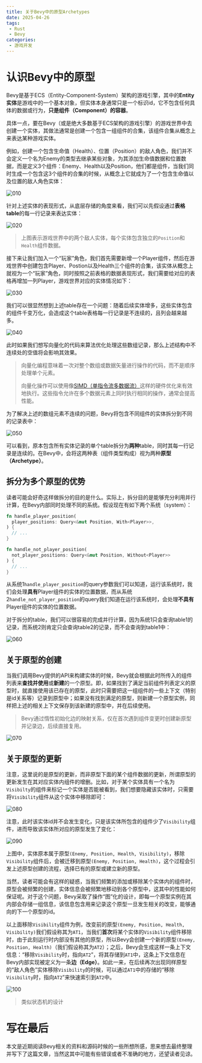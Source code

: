 ```yaml
---
title: 关于Bevy中的原型Archetypes
date: 2025-04-26
tags: 
 - Rust
 - Bevy
categories: 
 - 游戏开发
---
```


# 认识Bevy中的原型

Bevy是基于ECS（Entity-Component-System）架构的游戏引擎，其中的**Entity实体**是游戏中的一个基本对象，但实体本身通常只是一个标识id，它不包含任何具体的数据或行为，**只是组件（Component）的容器**。

具体一点，要在Bevy（或是绝大多数基于ECS架构的游戏引擎）的游戏世界中去创建一个实体，其做法通常是创建一个包含一组组件的合集，该组件合集从概念上来表达某种游戏实体。

例如，创建一个包含生命值（Health）、位置（Position）的敌人角色，我们并不会定义一个名为Enemy的类型去继承某些对象，为其添加生命值数据和位置数据，而是定义3个组件：Enemy、Health以及Position，他们都是组件，当我们同时生成一个包含这3个组件的合集的时候，从概念上它就成为了一个包含生命值以及位置的敌人角色实体：

![010](https://res.zhen.blog/images/post/2025-04-26/010.png)

针对上述实体的表现形式，从底层存储的角度来看，我们可以先假设通过**表格table**的每一行记录来表达实体：

![020](https://res.zhen.blog/images/post/2025-04-26/020.png)

> 上图表示游戏世界中的两个敌人实体，每个实体包含独立的`Position`和`Health`组件数据。

接下来让我们加入一个“玩家”角色，我们首先需要新增一个Player组件，然后在游戏世界中创建包含Player、Postion以及Health三个组件的合集，该实体从概念上就视为一个“玩家”角色，同时按照之前表格的数据表现形式，我们需要给对应的表格再增加一列Player，游戏世界对应的实体情况如下：


![030](https://res.zhen.blog/images/post/2025-04-26/030.png)

我们可以很显然想到上述table存在一个问题：随着后续实体增多，这些实体包含的组件千变万化，会造成这个table表格每一行记录是不连续的，且列会越来越多。

![040](https://res.zhen.blog/images/post/2025-04-26/040.png)

此时如果我们想写向量化的代码来算法优化处理这些数组记录，那么上述结构中不连续处的空值将会影响其效果。

> 向量化编程意味着一次对整个数组或数据矢量进行操作的代码，而不是顺序处理单个元素。
> 
> 向量化操作可以使用像[SIMD（单指令流多数据流）](https://zh.wikipedia.org/wiki/%E5%8D%95%E6%8C%87%E4%BB%A4%E6%B5%81%E5%A4%9A%E6%95%B0%E6%8D%AE%E6%B5%81)这样的硬件优化来有效地执行。这些指令允许在多个数据元素上同时执行相同的操作，通常会提高性能。

为了解决上述的数组元素不连续的问题，Bevy将包含不同组件的实体拆分到不同的记录表中：

![050](https://res.zhen.blog/images/post/2025-04-26/050.png)

可以看到，原本包含所有实体记录的单个table拆分为**两种**table，同时其每一行记录是连续的。在Bevy中，会将这两种表（组件类型构成）视为两种**原型（Archetype）**。

## 拆分为多个原型的优势

读者可能会好奇这样做拆分的目的是什么。实际上，拆分目的是能够充分利用并行计算，在Bevy内部同时处理不同的系统。假设现在有如下两个系统（system）：

```rust
fn handle_player_position(
  player_positions: Query<&mut Position, With<Player>>,
) {
  // ...
}

fn handle_not_player_position(
  not_player_positions: Query<&mut Position, Without<Player>>
) {
  // ...
}
```

从系统1`handle_player_position`的query参数我们可以知道，运行该系统时，我们会处理**具有**Player组件的实体的位置数据，而从系统2`handle_not_player_position`的query我们知道在运行该系统时，会处理**不具有**Player组件的实体的位置数据。

对于拆分的table，我们可以很容易的完成并行计算，因为系统1只会查询table1的记录，而系统2则肯定只会查询table2的记录，而不会查询到table1中：

![060](https://res.zhen.blog/images/post/2025-04-26/060.png)

## 关于原型的创建

当我们调用Bevy提供的API来构建实体的时候，Bevy就会根据此时所传入的组件列表来**查找并使用**或**新建**的一个原型。即，如果找到了满足当前组件列表定义的原型时，就直接使用该已存在的原型，此时只需要把这一组组件的一些上下文（特别是id关系等）记录到原型中；如果没有找到满足的原型，则新建一个原型实例，同样把上述的相关上下文保存到该新建的原型中，并在后续使用。

> Bevy通过惰性初始化边的映射关系，仅在首次遇到组件变更时创建新原型并记录边，后续直接复用。

![070](https://res.zhen.blog/images/post/2025-04-26/070.png)

## 关于原型的更新

注意，这里说的是原型的更新，而非原型下面的某个组件数据的更新，所谓原型的更新发生在其对应实体内组件的增删。比如，对于某个实体具有一个名为`Visibilty`的组件来标记一个实体是否能被看到，我们想要隐藏该实体时，只需要将`Visibility`组件从这个实体中移除即可：

![080](https://res.zhen.blog/images/post/2025-04-26/080.png)

注意，此时该实体id并不会发生变化，只是该实体所包含的组件少了`Visibility`组件，进而导致该实体所对应的原型发生了变化：

![090](https://res.zhen.blog/images/post/2025-04-26/090.png)

上图中，实体原本属于原型`(Enemy, Position, Health, Visibility)`，移除`Visibility`组件后，会被迁移到原型`(Enemy, Position, Health)`，这个过程会引发上述原型创建的流程，选择已有的原型或建立新的原型。

当然，读者可能会有这样的疑惑，当我们频繁的添加或移除某个实体内的组件时，原型会被频繁的创建，实体信息会被频繁地移动到各个原型中，这其中的性能如何保证呢。对于这个问题，Bevy采取了操作“图”化的设计，即每一个原型实例在其内部会存储一组信息，该信息包含用来记录这个原型一旦发生相关的改变，能够通向的下一个原型的id。

以上面移除`Visibility`组件为例，改变前的原型`(Enemy, Position, Health, Visibility)`我们假设称其为`AT1`，当我们**首次**将某个实体的`Visibility`组件移除时，由于此刻运行时内部没有其他的原型，所以Bevy会创建一个新的原型`(Enemy, Position, Health)`（我们假设称其为`AT2`）；之后，Bevy会生成这样一条上下文信息：“移除`Visibility`时，指向`AT2`”，将其存储到`AT1`中，这条上下文信息在Bevy内部实现被定义为一条**边（Edge）**。如此一来，在后续再次出现同样原型的“敌人角色”实体移除`Visibility`的时候，可以通过`AT1`中的存储的“移除`Visibility`时，指向`AT2`”来快速索引到`AT2`中。

![100](https://res.zhen.blog/images/post/2025-04-26/100.png)

> 类似状态机的设计

# 写在最后

本文是近期阅读Bevy相关的资料和源码时候的一些所想所感，思来想去最终整理并写下了这篇文章，当然这其中可能有些错误或者不准确的地方，还望读者见谅。
